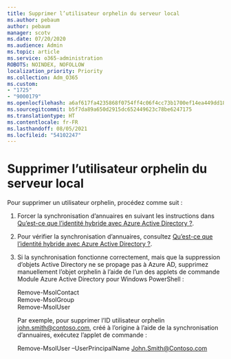 ```yaml
---
title: Supprimer l’utilisateur orphelin du serveur local
ms.author: pebaum
author: pebaum
manager: scotv
ms.date: 07/20/2020
ms.audience: Admin
ms.topic: article
ms.service: o365-administration
ROBOTS: NOINDEX, NOFOLLOW
localization_priority: Priority
ms.collection: Adm_O365
ms.custom:
- "1725"
- "9000179"
ms.openlocfilehash: a6af617fa4235868f0754ff4c06f4cc73b1700ef14ea449dd1886ab100ddd384
ms.sourcegitcommit: b5f7da89a650d2915dc652449623c78be6247175
ms.translationtype: HT
ms.contentlocale: fr-FR
ms.lasthandoff: 08/05/2021
ms.locfileid: "54102247"
---
```

# <a name="delete-orphaned-user-from-on-premises-server"></a>Supprimer l’utilisateur orphelin du serveur local

Pour supprimer un utilisateur orphelin, procédez comme suit :

1. Forcer la synchronisation d’annuaires en suivant les instructions dans [Qu’est-ce que l’identité hybride avec Azure Active Directory ?](https://technet.microsoft.com/library/jj151771.aspx#bkmk_synchronizedirectories).

2. Pour vérifier la synchronisation d’annuaires, consultez [Qu’est-ce que l’identité hybride avec Azure Active Directory ?](https://technet.microsoft.com/library/jj151797.aspx).

3. Si la synchronisation fonctionne correctement, mais que la suppression d’objets Active Directory ne se propage pas à Azure AD, supprimez manuellement l’objet orphelin à l’aide de l’un des applets de commande Module Azure Active Directory pour Windows PowerShell :

    Remove-MsolContact  
    Remove-MsolGroup  
    Remove-MsolUser

    Par exemple, pour supprimer l’ID utilisateur orphelin john.smith@contoso.com, créé à l’origine à l’aide de la synchronisation d’annuaires, exécutez l’applet de commande :

    Remove-MsolUser –UserPrincipalName John.Smith@Contoso.com
